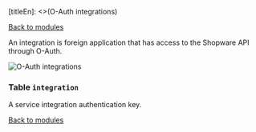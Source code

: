 [titleEn]: <>(O-Auth integrations)

[Back to modules](./../10-modules.md)

An integration is foreign application that has access to the Shopware API through O-Auth.

![O-Auth integrations](./dist/erm-shopware-core-system-integration.svg)


### Table `integration`

A service integration authentication key.


[Back to modules](./../10-modules.md)
